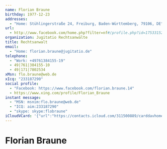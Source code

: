 ```yaml
---
name: Florian Braune
birthday: 1977-12-23
addresses:
  - "Home: Stühlingerstraße 24, Freiburg, Baden-Württemberg, 79106, DE"
url:
  - http://www.facebook.com/home.php?filter=nf#/profile.php?id=1753315251&ref=profil
organization: Jugitatio Rechtsanwälte
title: Rechtsanwalt
email:
  - "Home: florian.braune@jugitatio.de"
telephone:
  - "Work: +49761384155-19"
  - 49|761|384155-10
  - 49|171|7802534
xMsn: flo.braune@web.de
xIcq: "233187290"
social profile:
  - "Facebook: https://www.facebook.com/florian.braune.14"
  - https://www.xing.com/profile/Florian_Braune
instant message:
  - "MSN: msnim:flo.braune@web.de"
  - "ICQ: aim:233187290"
  - "skype: skype:flobraune"
iCloudVCard: '{"url":"https://contacts.icloud.com/311500889/carddavhome/card/8460B51A-39B0-45AC-81AA-E7EF9E14AC19.vcf","etag":"\"kmfhapsd\"","data":"BEGIN:VCARD\r\nVERSION:3.0\r\nFN:\r\nN:Braune;Florian;;;\r\nUID:8F875963-CD53-4A00-8B69-80C196C751D6\r\nBDAY;VALUE=date:1977-12-23\r\nADR;TYPE=HOME:;;Stühlingerstraße 24;Freiburg;Baden-Württemberg;79106;DE;\r\nWP1.X-ABLABEL:Work\r\nWP2.X-ABLABEL:Work\r\nWP3.X-ABLABEL:Work\r\nWP4.X-ABLABEL:Work\r\nWP5.X-ABLABEL:facebook\r\nitem0.X-ABLABEL:xing\r\nPRODID:ez-vcard 0.9.13-fc\r\nREV:2025-04-03T22:04:20Z\r\nURL:http://www.facebook.com/home.php?filter=nf#/profile.php?id=1753315251&r\r\n ef=profil\r\nORG:Jugitatio Rechtsanwälte;\r\nTITLE:Rechtsanwalt\r\nEMAIL;TYPE=HOME:florian.braune@jugitatio.de\r\nPHOTO;VALUE=uri:https://gateway.icloud.com/contacts/311500889/ck/card/c4e72\r\n 17881ca3a48f31a6f60fb0daff4\r\nTEL;TYPE=WORK:+49761384155-19\r\nTEL:49|761|384155-10\r\nTEL:49|171|7802534\r\nX-MSN;TYPE=HOME,pref:flo.braune@web.de\r\nX-ICQ;TYPE=HOME:233187290\r\nX-SOCIALPROFILE;TYPE=facebook;X-USER=florian.braune.14;X-USERID=1753315251;\r\n X-DISPLAYNAME=Florian Braune:https://www.facebook.com/florian.braune.14\r\nIMPP;X-SERVICE-TYPE=MSN;TYPE=HOME,pref:msnim:flo.braune@web.de\r\nIMPP;X-SERVICE-TYPE=ICQ;TYPE=HOME:aim:233187290\r\nIMPP;TYPE=HOME;X-SERVICE-TYPE=skype:skype:flobraune\r\nitem0.X-SOCIALPROFILE;X-USER=Florian_Braune:https://www.xing.com/profile/Fl\r\n orian_Braune\r\nEND:VCARD"}'
---
```

# Florian Braune